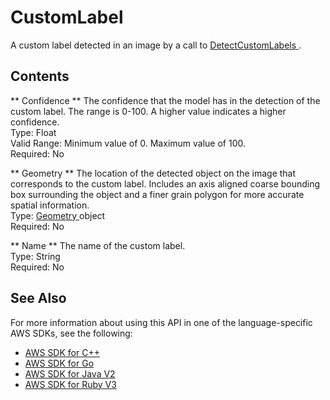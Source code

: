 # CustomLabel<a name="API_CustomLabel"></a>

A custom label detected in an image by a call to [ DetectCustomLabels ](API_DetectCustomLabels.md)\.

## Contents<a name="API_CustomLabel_Contents"></a>

 ** Confidence **   <a name="rekognition-Type-CustomLabel-Confidence"></a>
The confidence that the model has in the detection of the custom label\. The range is 0\-100\. A higher value indicates a higher confidence\.  
Type: Float  
Valid Range: Minimum value of 0\. Maximum value of 100\.  
Required: No

 ** Geometry **   <a name="rekognition-Type-CustomLabel-Geometry"></a>
The location of the detected object on the image that corresponds to the custom label\. Includes an axis aligned coarse bounding box surrounding the object and a finer grain polygon for more accurate spatial information\.  
Type: [ Geometry ](API_Geometry.md) object  
Required: No

 ** Name **   <a name="rekognition-Type-CustomLabel-Name"></a>
The name of the custom label\.  
Type: String  
Required: No

## See Also<a name="API_CustomLabel_SeeAlso"></a>

For more information about using this API in one of the language\-specific AWS SDKs, see the following:
+  [ AWS SDK for C\+\+](https://docs.aws.amazon.com/goto/SdkForCpp/rekognition-2016-06-27/CustomLabel) 
+  [ AWS SDK for Go](https://docs.aws.amazon.com/goto/SdkForGoV1/rekognition-2016-06-27/CustomLabel) 
+  [ AWS SDK for Java V2](https://docs.aws.amazon.com/goto/SdkForJavaV2/rekognition-2016-06-27/CustomLabel) 
+  [ AWS SDK for Ruby V3](https://docs.aws.amazon.com/goto/SdkForRubyV3/rekognition-2016-06-27/CustomLabel) 